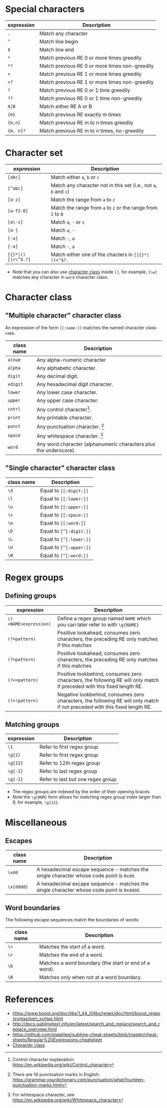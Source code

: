 # Special characters

| expression | Description |
|------------|-------------|
|   `.`         |        Match any character     |
|   `^`      |   Match line begin          |
|     `$`      |       Match line end |
|   `*`         |     Match previous RE 0 or more times greedily        |
|   `*?`         |     Match previous RE 0 or more times non-greedily        |
|   `+`         |     Match previous RE 1 or more times greedily        |
|   `+?`         |     Match previous RE 1 or more times non-greedily        |
|   `?`         |     Match previous RE 0 or 1 time greedily        |
|   `??`         |     Match previous RE 0 or 1 time non-greedily        |
|   <code>A&#124;B</code>         |     Match either RE A or B        |
|   `{m}`         |     Match previous RE exactly m times |
|   `{m,n}`         |     Match previous RE m to n times greedily|
|   `{m, n}?`         |     Match previous RE m to n times, no-greedily|

# Character set

| expression | Description |
|------------|-------------|
|       `[abc]`    |  Match either `a`, `b` or `c`          |
|       `[^abc]`    |  Match any character not in this set (i.e., not `a`, `b` and `c`)      |
|       `[a-z]`    |  Match the range from `a` to `z`          |
|       `[a-f2-8]`    |  Match the range from `a` to `z` or the range from `2` to `8`         |
| `[a\-z]`| Match `a`, `-` or `z` |
| `[a-]`| Match `a`, `-`|
| `[-a]`| Match `-`, `a`|
| `[-a]`| Match `-`, `a`|
|  <code>[{}*&#124;()[\]+\\^$.?]</code>  | Match either one of the chacters in <code>[]{}*&#124;()+\^$?.</code>|

* Note that you can also use [character class](#char_class) inside `[]`, for example, `[\w]` matches any character in `word` character class.

# <a name="char_class"></a>Character class

## "Multiple character" character class
An expression of the form `[[:name:]]` matches the named character class `name`.

| class name | Description |
|------------|-------------|
|   `alnum`       |       Any alpha-numeric character|
|   `alpha`       |       Any alphabetic character. |
| `digit` |Any decimal digit. |
|`xdigit`| Any hexadecimal digit character. |
| `lower` |Any lower case character. |
|`upper`|Any upper case character.|
| `cntrl` | Any control character[^1]. |
| `print` |Any printable character. |
| `punct` |Any punctuation character. [^2]|
| `space` |Any whitespace character. [^3]|
|`word`| Any word character (alphanumeric characters plus the underscore). |

## "Single character" character class
| class name | Description |
|------------|-------------|
|   `\d`       |   Equal to `[[:digit:]]`|
|   `\l`       |   Equal to `[[:lower:]]`|
|   `\u`       |   Equal to `[[:upper:]]`|
|   `\s`       |   Equal to `[[:space:]]`|
|   `\w`       |   Equal to `[[:word:]]`|
|   `\D`       |   Equal to `[^[:digit:]]`|
|   `\L`       |   Equal to `[^[:lower:]]`|
|   `\U`       |   Equal to `[^[:upper:]]`|
|   `\W`       |   Equal to `[^[:word:]]`|

# Regex groups
## Defining groups
| expression | Description |
|------------|-------------|
|   `(?<NAME>expression)`         |  Define a regex group named `NAME` which you can later refer to with `\g{NAME}`    |
|`(?=pattern)`|Positive lookahead, consumes zero characters, the preceding RE only matches if this matches |
|`(?=pattern)`|Positive lookahead, consumes zero characters, the preceding RE only matches if this matches |
|`(?<=pattern)`|Positive lookbehind, consumes zero characters, the following RE will only match if preceded with this fixed length RE. |
|`(?<!pattern)`|Negative lookbehind, consumes zero characters, the following RE will only match if not preceded with this fixed length RE. |

## Matching groups
| expression | Description |
|------------|-------------|
|   `\1`         |        Refer to first regex group     |
|   `\g{1}`      |   Refer to first regex group        |
|   `\g{12}`      |   Refer to 12th regex group        |
|   `\g{-1}`      |   Refer to last regex group        |
|   `\g{-2}`      |   Refer to last but one regex group        |

- The regex groups are indexed by the order of their opening braces.
- Note the `\g{NUM}` form allows for matching regex group index larger than 9, for example, `\g{12}`.

# Miscellaneous
## Escapes

| class name | Description |
|------------|-------------|
|`\xdd` | A hexadecimal escape sequence - matches the single character whose code point is `0xdd`.|
|`\x{dddd}` | A hexadecimal escape sequence - matches the single character whose code point is `0xdddd`.|

## Word boundaries

The following escape sequences match the boundaries of words:

| class name | Description |
|------------|-------------|
|`\<`| Matches the start of a word.|
|`\>` | Matches the end of a word.|
|`\b`|  Matches a word boundary (the start or end of a word).|
|`\B` |Matches only when not at a word boundary.|

# References

+ <https://www.boost.org/doc/libs/1_44_0/libs/regex/doc/html/boost_regex/syntax/perl_syntax.html>
+ <http://docs.sublimetext.info/en/latest/search_and_replace/search_and_replace_overview.html>
+ <https://github.com/stajahlee/sublime-cheat-sheets/blob/master/cheat-sheets/Regular%20Expressions.cheatsheet>
+ [Character class](https://www.boost.org/doc/libs/1_44_0/libs/regex/doc/html/boost_regex/syntax/character_classes/std_char_clases.html)


[^1]: Control character explanation: https://en.wikipedia.org/wiki/Control_character

[^2]: There are 14 punctuation marks in English: https://grammar.yourdictionary.com/punctuation/what/fourteen-punctuation-marks.html

[^3]: For whitespace character, see https://en.wikipedia.org/wiki/Whitespace_character
